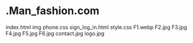 # .Man_fashion.com
index.html
img
phone.css
sign_log_in.html
style.css
F1.webp
F2.jpg
F3.jpg
F4.jpg
F5.jpg
F6.jpg
contact.jpg
logo.jpg
